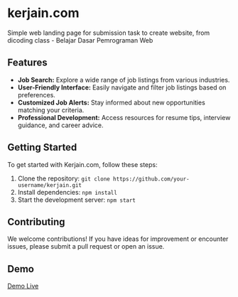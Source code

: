 # kerjain.com

Simple web landing page for submission task to create website, from dicoding class - Belajar Dasar Pemrograman Web

## Features

- **Job Search:** Explore a wide range of job listings from various industries.
- **User-Friendly Interface:** Easily navigate and filter job listings based on preferences.
- **Customized Job Alerts:** Stay informed about new opportunities matching your criteria.
- **Professional Development:** Access resources for resume tips, interview guidance, and career advice.

## Getting Started

To get started with Kerjain.com, follow these steps:

1. Clone the repository: `git clone https://github.com/your-username/kerjain.git`
2. Install dependencies: `npm install`
3. Start the development server: `npm start`

## Contributing

We welcome contributions! If you have ideas for improvement or encounter issues, please submit a pull request or open an issue.

## Demo

[Demo Live](https://fazrilarief.github.io/kerjain.com/)
